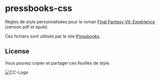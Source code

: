 # pressbooks-css

Règles de style personnalisées pour le roman [Final Fantasy VII: Expérience](http://ff7e.com) (version pdf et epub).

Ces fichiers sont utilisés par le site [Pressbooks](https://pressbooks.com/).

## License

Vous pouvez copier et partager ces feuilles de style.

![CC-Logo](https://i.creativecommons.org/l/by/4.0/80x15.png)

